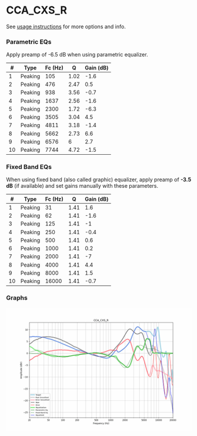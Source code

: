 # CCA_CXS_R
See [usage instructions](https://github.com/jaakkopasanen/AutoEq#usage) for more options and info.

### Parametric EQs
Apply preamp of -6.5 dB when using parametric equalizer.

|   # | Type    |   Fc (Hz) |    Q |   Gain (dB) |
|-----|---------|-----------|------|-------------|
|   1 | Peaking |       105 | 1.02 |        -1.6 |
|   2 | Peaking |       476 | 2.47 |         0.5 |
|   3 | Peaking |       938 | 3.56 |        -0.7 |
|   4 | Peaking |      1637 | 2.56 |        -1.6 |
|   5 | Peaking |      2300 | 1.72 |        -6.3 |
|   6 | Peaking |      3505 | 3.04 |         4.5 |
|   7 | Peaking |      4811 | 3.18 |        -1.4 |
|   8 | Peaking |      5662 | 2.73 |         6.6 |
|   9 | Peaking |      6576 | 6    |         2.7 |
|  10 | Peaking |      7744 | 4.72 |        -1.5 |

### Fixed Band EQs
When using fixed band (also called graphic) equalizer, apply preamp of **-3.5 dB** (if available) and set gains manually with these parameters.

|   # | Type    |   Fc (Hz) |    Q |   Gain (dB) |
|-----|---------|-----------|------|-------------|
|   1 | Peaking |        31 | 1.41 |         1.6 |
|   2 | Peaking |        62 | 1.41 |        -1.6 |
|   3 | Peaking |       125 | 1.41 |        -1   |
|   4 | Peaking |       250 | 1.41 |        -0.4 |
|   5 | Peaking |       500 | 1.41 |         0.6 |
|   6 | Peaking |      1000 | 1.41 |         0.2 |
|   7 | Peaking |      2000 | 1.41 |        -7   |
|   8 | Peaking |      4000 | 1.41 |         4.4 |
|   9 | Peaking |      8000 | 1.41 |         1.5 |
|  10 | Peaking |     16000 | 1.41 |        -0.7 |

### Graphs
![](./CCA_CXS_R.png)
